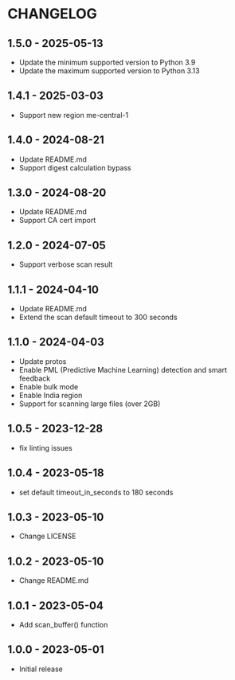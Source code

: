 # CHANGELOG

## 1.5.0 - 2025-05-13

* Update the minimum supported version to Python 3.9
* Update the maximum supported version to Python 3.13

## 1.4.1 - 2025-03-03

* Support new region me-central-1

## 1.4.0 - 2024-08-21

* Update README.md
* Support digest calculation bypass

## 1.3.0 - 2024-08-20

* Update README.md
* Support CA cert import

## 1.2.0 - 2024-07-05

* Support verbose scan result

## 1.1.1 - 2024-04-10

* Update README.md
* Extend the scan default timeout to 300 seconds

## 1.1.0 - 2024-04-03

* Update protos
* Enable PML (Predictive Machine Learning) detection and smart feedback
* Enable bulk mode
* Enable India region
* Support for scanning large files (over 2GB)

## 1.0.5 - 2023-12-28

* fix linting issues

## 1.0.4 - 2023-05-18

* set default timeout_in_seconds to 180 seconds

## 1.0.3 - 2023-05-10

* Change LICENSE

## 1.0.2 - 2023-05-10

* Change README.md

## 1.0.1 - 2023-05-04

* Add scan_buffer() function

## 1.0.0 - 2023-05-01

* Initial release
